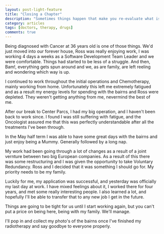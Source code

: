 ```yaml
---
layout: post-light-feature
title: "Closing a Chapter"
description: "Sometimes things happen that make you re-evaluate what is important to you."
category: articles
tags: [doctors, therapy, drugs]
comments: true
---
```


Being diagnosed with Cancer at 36 years old is one of those things.  We'd just moved into our forever house, Ross was really enjoying work, I was working 4 days a weeks as a Software Development Team Leader and we were comfortable.  Things had started to be less of a struggle.  And then, Bam!, everything gets spun around and we, as are family, are left reeling and wondering which way is up.

I continued to work throughout the initial operations and Chemotherapy, mainly working from home.  Unfortunately this left me extremely fatigued and as a result my energy levels for spending with the bairns and Ross were depleted.  They weren't getting anything from me, nevermind the best of me.

After our break to Center Parcs, I had my big operation, and I haven't been back to work since.  I found I was still suffering with fatigue, and the Oncologist assured me that this was perfectly understandable after all the treatments I've been through.

In the May half term I was able to have some great days with the bairns and just enjoy being a Mummy.  Generally followed by a long nap.

My work had been going through a lot of changes as a result of a joint vernture between two big European companies.  As a result of this there was some restructuring and I was given the opportunity to take Voluntary Redundancy.  Ross and I decided that it was something I should go for.  My priority needs to be my family.  

Luckily for me, my application was successful, and yesterday was officially my last day at work.  I have mixed feelings about it, I worked there for four years, and met some really interesting people.  I also learned a lot, and hopefully I'll be able to transfer that to any new job I get in the future.

Things are going to be tight for us until I start working again, but you can't put a price on being here, being with my family.  We'll manage.

I'll pop in and collect my photo's of the bairns once I've finished my radiotherapy and say goodbye to everyone properly.
